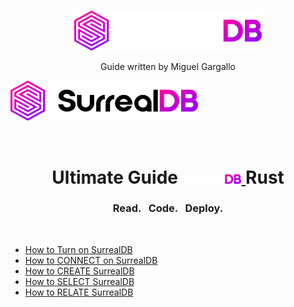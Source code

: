 <br>
<p align="center">
    <a href="https://surrealdb.com#gh-dark-mode-only" target="_blank">
        <img width="300" src="/img/white/logo.svg" alt="SurrealDB Logo">
    </a>
    <p align="center">Guide written by Miguel Gargallo</p>
    <a href="https://surrealdb.com#gh-light-mode-only" target="_blank">
        <img width="300" src="/img/black/logo.svg" alt="SurrealDB Logo">
    </a>
</p>
<br>
<h1 align="center">
    <a>Ultimate Guide <a href="https://surrealdb.com#gh-dark-mode-only" target="_blank">
        <img src="/img/white/text.svg" height="15" alt="SurrealDB">
    </a> Rust </h1>
    <h3 align="center">Read. &nbsp; Code. &nbsp; Deploy.</h3>
    <br>

 - [How to Turn on SurrealDB](01-How-to-turn-on-SurrealDB.md)
 - [How to CONNECT on SurrealDB](02-How-to-connect-into-SurrealDB.md)
 - [How to CREATE SurrealDB](03-How-to-create-on-SurrealDB.md)
 - [How to SELECT SurrealDB](04-How-to-select-on-SurrealDB.md)
 - [How to RELATE SurrealDB](05-How-to-relate-on-SurrealDB.md)
